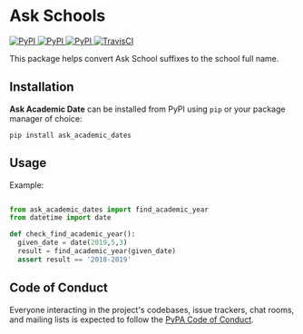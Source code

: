 # Ask Schools

[
![PyPI](https://img.shields.io/pypi/v/ask_schools.svg)
![PyPI](https://img.shields.io/pypi/pyversions/ask_schools.svg)
![PyPI](https://img.shields.io/github/license/guinslym/ask_schools.svg)
](https://pypi.org/project/ask_schools/)
[![TravisCI](https://travis-ci.org/guinslym/ask_schools.svg?branch=master)](https://travis-ci.org/guinslym/ask_schools)


This package helps convert Ask School suffixes to the school full name.


## Installation

**Ask Academic Date** can be installed from PyPI using `pip` or your package manager of choice:

```
pip install ask_academic_dates
```

## Usage


Example:

```python

from ask_academic_dates import find_academic_year
from datetime import date

def check_find_academic_year():
  given_date = date(2019,5,3)
  result = find_academic_year(given_date)
  assert result == '2018-2019'
```

## Code of Conduct

Everyone interacting in the project's codebases, issue trackers, chat rooms, and mailing lists is expected to follow the [PyPA Code of Conduct](https://www.pypa.io/en/latest/code-of-conduct/).